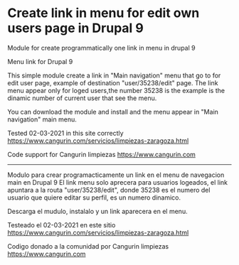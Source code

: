 # Create link in menu for edit own users page in Drupal 9 

Module for create programmatically one link in menu in drupal 9 

Menu link for Drupal 9

This simple module create a link in  "Main navigation" menu that go to for edit user page, example of destination "user/35238/edit" page.
The link menu appear only for loged users,the number 35238 is the example is the dinamic number of current user that see the menu.

You can download the module and install and the menu appear in "Main navigation" main menu.

Tested 02-03-2021 in this site correctly https://www.cangurin.com/servicios/limpiezas-zaragoza.html

Code support for Cangurin limpiezas https://www.cangurin.com 

---------------------------------------------------------------------------------------------

Modulo para crear programacticamente un link en el menu de navegacion main en Drupal 9
El link menu solo aprecera para usuarios logeados, el link apuntara a la routa "user/35238/edit", donde 35238 es el numero del usuario que quiere editar su perfil, es un numero dinamico.

Descarga el mudulo, instalalo y un link aparecera en el menu.

Testeado el  02-03-2021 en este sitio https://www.cangurin.com/servicios/limpiezas-zaragoza.html

Codigo donado a la comunidad por Cangurin limpiezas https://www.cangurin.com 



